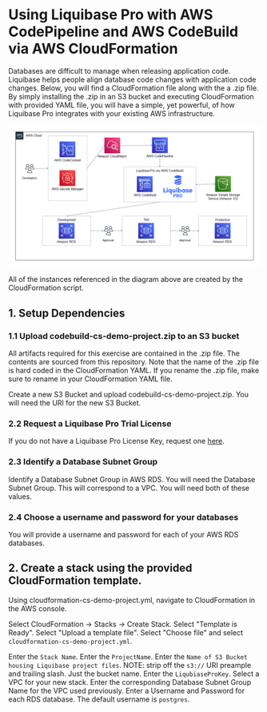 # Using Liquibase Pro with AWS CodePipeline and AWS CodeBuild via AWS CloudFormation

Databases are difficult to manage when releasing application code. Liquibase helps people align database code changes with application code changes. Below, you will find a CloudFormation file along with the a .zip file. By simply installing the .zip in an S3 bucket and executing CloudFormation with provided YAML file, you will have a simple, yet powerful, of how Liquibase Pro integrates with your existing AWS infrastructure.

![Liquibase Pro in AWS](diagram.png)

All of the instances referenced in the diagram above are created by the CloudFormation script.

## 1. Setup Dependencies

### 1.1 Upload codebuild-cs-demo-project.zip to an S3 bucket

All artifacts required for this exercise are contained in the .zip file. The contents are sourced from this repository. Note that the name of the .zip file is hard coded in the CloudFormation YAML. If you rename the .zip file, make sure to rename in your CloudFormation YAML file.

Create a new S3 Bucket and upload codebuild-cs-demo-project.zip. You will need the URI for the new S3 Bucket.

### 2.2 Request a Liquibase Pro Trial License

If you do not have a Liquibase Pro License Key, request one [here](https://www.liquibase.org/try-liquibase-pro-free).

### 2.3 Identify a Database Subnet Group

Identify a Database Subnet Group in AWS RDS. You will need the Database Subnet Group. This will correspond to a VPC. You will need both of these values.

### 2.4 Choose a username and password for your databases

You will provide a username and password for each of your AWS RDS databases.


## 2. Create a stack using the provided CloudFormation template.

Using cloudformation-cs-demo-project.yml, navigate to CloudFormation in the AWS console.

Select CloudFormation -> Stacks -> Create Stack.
Select "Template is Ready".
Select "Upload a template file".
Select "Choose file" and select `cloudformation-cs-demo-project.yml`. 

Enter the `Stack Name`.
Enter the `ProjectName`. 
Enter the `Name of S3 Bucket housing Liquibase project files`. NOTE: strip off the `s3://` URI preample and trailing slash. Just the bucket name.
Enter the `LiqubiaseProKey`.
Select a VPC for your new stack.
Enter the corresponding Database Subnet Group Name for the VPC used previously.
Enter a Username and Password for each RDS database. The default username is `postgres`. 



